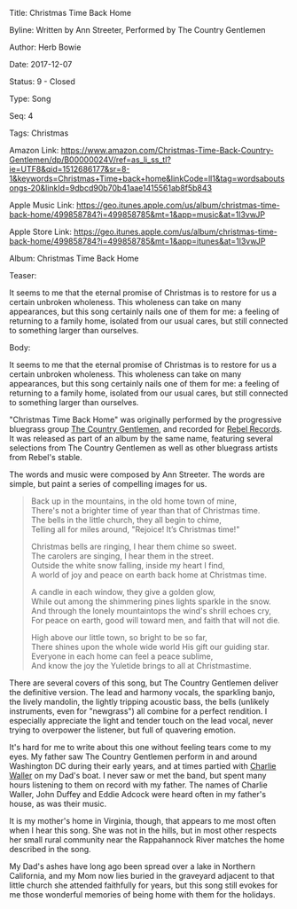 Title: Christmas Time Back Home

Byline: Written by Ann Streeter, Performed by The Country Gentlemen

Author: Herb Bowie

Date:   2017-12-07

Status: 9 - Closed

Type:   Song

Seq:    4

Tags:   Christmas

Amazon Link: https://www.amazon.com/Christmas-Time-Back-Country-Gentlemen/dp/B00000024V/ref=as_li_ss_tl?ie=UTF8&qid=1512686177&sr=8-1&keywords=Christmas+Time+back+home&linkCode=ll1&tag=wordsaboutsongs-20&linkId=9dbcd90b70b41aae1415561ab8f5b843

Apple Music Link: https://geo.itunes.apple.com/us/album/christmas-time-back-home/499858784?i=499858785&mt=1&app=music&at=1l3vwJP

Apple Store Link: https://geo.itunes.apple.com/us/album/christmas-time-back-home/499858784?i=499858785&mt=1&app=itunes&at=1l3vwJP

Album: Christmas Time Back Home

Teaser: 
 
It seems to me that the eternal promise of Christmas is to restore for us a certain unbroken wholeness. This wholeness can take on many appearances, but this song certainly nails one of them for me: a feeling of returning to a family home, isolated from our usual cares, but still connected to something larger than ourselves.

Body:   

It seems to me that the eternal promise of Christmas is to restore for us a certain unbroken wholeness. This wholeness can take on many appearances, but this song certainly nails one of them for me: a feeling of returning to a family home, isolated from our usual cares, but still connected to something larger than ourselves. 

"Christmas Time Back Home" was originally performed by the progressive bluegrass group [The Country Gentlemen][tcg], and recorded for [Rebel Records][rr]. It was released as part of an album by the same name, featuring several selections from The Country Gentlemen as well as other bluegrass artists from Rebel's stable. 

The words and music were composed by Ann Streeter. The words are simple, but paint a series of compelling images for us. 

> Back up in the mountains, in the old home town of mine,  
> There's not a brighter time of year than that of Christmas time.  
> The bells in the little church, they all begin to chime,  
> Telling all for miles around, "Rejoice! It’s Christmas time!"  
>   
> Christmas bells are ringing, I hear them chime so sweet.  
> The carolers are singing, I hear them in the street.  
> Outside the white snow falling, inside my heart I find,  
> A world of joy and peace on earth back home at Christmas time.  
>   
> A candle in each window, they give a golden glow,  
> While out among the shimmering pines lights sparkle in the snow.  
> And through the lonely mountaintops the wind's shrill echoes cry,  
> For peace on earth, good will toward men, and faith that will not die.  
>   
> High above our little town, so bright to be so far,  
> There shines upon the whole wide world His gift our guiding star.  
> Everyone in each home can feel a peace sublime,  
> And know the joy the Yuletide brings to all at Christmastime.  

There are several covers of this song, but The Country Gentlemen deliver the definitive version. The lead and harmony vocals, the  sparkling banjo, the lively mandolin, the lightly tripping acoustic bass, the bells (unlikely instruments, even for "newgrass") all combine for a perfect rendition. I especially appreciate the light and tender touch on the lead vocal, never trying to overpower the listener, but full of quavering emotion.  

It's hard for me to write about this one without feeling tears come to my eyes. My father saw The Country Gentlemen perform in and around Washington DC during their early years, and at times partied with [Charlie Waller][cw] on my Dad's boat. I never saw or met the band, but spent many hours listening to them on record with my father. The names of Charlie Waller, John Duffey and Eddie Adcock were heard often in my father's house, as was their music. 

It is my mother's home in Virginia, though, that appears to me most often when I hear this song. She was not in the hills, but in most other respects her small rural community near the Rappahannock River matches the home described in the song. 

My Dad's ashes have long ago been spread over a lake in Northern California, and my Mom now lies buried in the graveyard adjacent to that little church she attended faithfully for years, but this song still evokes for me those wonderful memories of being home with them for the holidays. 

[cw]: http://www.washingtonpost.com/wp-dyn/articles/A20455-2004Aug20.html
[rr]: https://en.wikipedia.org/wiki/Rebel_Records
[tcg]: https://en.wikipedia.org/wiki/The_Country_Gentlemen
